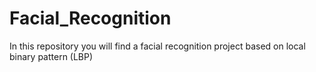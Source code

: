 # Facial_Recognition
In this repository you will find a facial recognition project based on local binary pattern (LBP)
